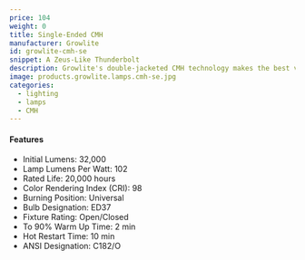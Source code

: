 ```yaml
---
price: 104
weight: 0
title: Single-Ended CMH
manufacturer: Growlite
id: growlite-cmh-se
snippet: A Zeus-Like Thunderbolt
description: Growlite's double-jacketed CMH technology makes the best veg light on the market.
image: products.growlite.lamps.cmh-se.jpg
categories:
  - lighting
  - lamps
  - CMH
---
```


#### Features

* Initial Lumens: 32,000
* Lamp Lumens Per Watt: 102
* Rated Life: 20,000 hours
* Color Rendering Index (CRI): 98
* Burning Position: Universal
* Bulb Designation: ED37
* Fixture Rating: Open/Closed
* To 90% Warm Up Time: 2 min
* Hot Restart Time: 10 min
* ANSI Designation: C182/O
